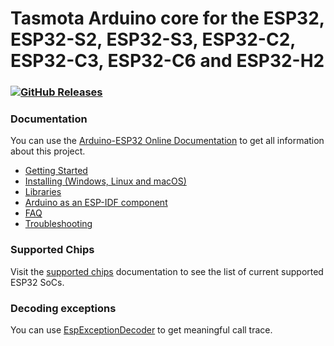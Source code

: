 # Tasmota Arduino core for the ESP32, ESP32-S2, ESP32-S3, ESP32-C2, ESP32-C3, ESP32-C6 and ESP32-H2

### [![GitHub Releases](https://img.shields.io/github/downloads/tasmota/arduino-esp32/total?label=downloads)](https://github.com/tasmota/arduino-esp32/releases/latest)

### Documentation

You can use the [Arduino-ESP32 Online Documentation](https://docs.espressif.com/projects/arduino-esp32/en/latest/) to get all information about this project.

* [Getting Started](https://docs.espressif.com/projects/arduino-esp32/en/latest/getting_started.html)
* [Installing (Windows, Linux and macOS)](https://docs.espressif.com/projects/arduino-esp32/en/latest/installing.html)
* [Libraries](https://docs.espressif.com/projects/arduino-esp32/en/latest/libraries.html)
* [Arduino as an ESP-IDF component](https://docs.espressif.com/projects/arduino-esp32/en/latest/esp-idf_component.html)
* [FAQ](https://docs.espressif.com/projects/arduino-esp32/en/latest/faq.html)
* [Troubleshooting](https://docs.espressif.com/projects/arduino-esp32/en/latest/troubleshooting.html)

### Supported Chips

Visit the [supported chips](https://docs.espressif.com/projects/arduino-esp32/en/latest/getting_started.html#supported-soc-s) documentation to see the list of current supported ESP32 SoCs.

### Decoding exceptions

You can use [EspExceptionDecoder](https://github.com/me-no-dev/EspExceptionDecoder) to get meaningful call trace.
